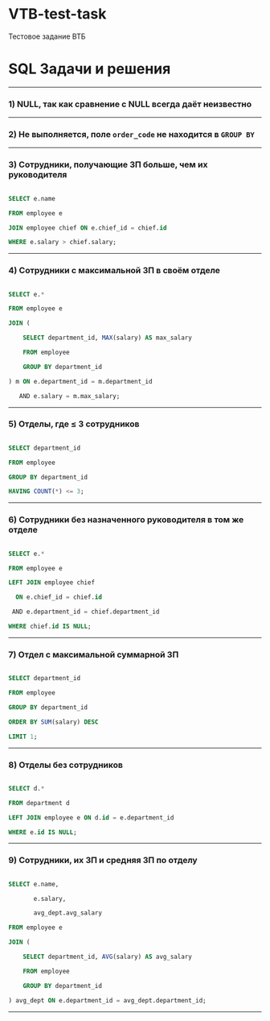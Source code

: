 # VTB-test-task
Тестовое задание ВТБ
# SQL Задачи и решения

---
### 1) NULL, так как сравнение с NULL всегда даёт неизвестно  

---
### 2) Не выполняется, поле `order_code` не находится в `GROUP BY`  
---
### 3) Сотрудники, получающие ЗП больше, чем их руководителя

```sql

SELECT e.name

FROM employee e

JOIN employee chief ON e.chief_id = chief.id

WHERE e.salary > chief.salary;

```
---
### 4) Сотрудники с максимальной ЗП в своём отделе

```sql

SELECT e.*

FROM employee e

JOIN (

    SELECT department_id, MAX(salary) AS max_salary

    FROM employee

    GROUP BY department_id

) m ON e.department_id = m.department_id

   AND e.salary = m.max_salary;

```
---
### 5) Отделы, где ≤ 3 сотрудников

```sql

SELECT department_id

FROM employee

GROUP BY department_id

HAVING COUNT(*) <= 3;

```
---
### 6) Сотрудники без назначенного руководителя в том же отделе

```sql

SELECT e.*

FROM employee e

LEFT JOIN employee chief

  ON e.chief_id = chief.id

 AND e.department_id = chief.department_id

WHERE chief.id IS NULL;

```
---
### 7) Отдел с максимальной суммарной ЗП

```sql

SELECT department_id

FROM employee

GROUP BY department_id

ORDER BY SUM(salary) DESC

LIMIT 1;

```
---
### 8) Отделы без сотрудников
```sql

SELECT d.*

FROM department d

LEFT JOIN employee e ON d.id = e.department_id

WHERE e.id IS NULL;

```
---
### 9) Сотрудники, их ЗП и средняя ЗП по отделу
```sql

SELECT e.name,

       e.salary,

       avg_dept.avg_salary

FROM employee e

JOIN (

    SELECT department_id, AVG(salary) AS avg_salary

    FROM employee

    GROUP BY department_id

) avg_dept ON e.department_id = avg_dept.department_id;

```
---
